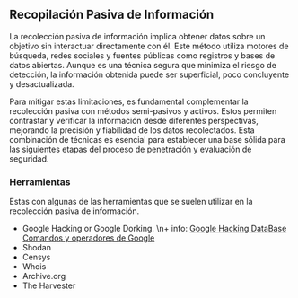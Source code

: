 ## Recopilación Pasiva de Información


La recolección pasiva de información implica obtener datos sobre un objetivo sin interactuar directamente con él. Este método utiliza motores de búsqueda, redes sociales y fuentes públicas como registros y bases de datos abiertas. Aunque es una técnica segura que minimiza el riesgo de detección, la información obtenida puede ser superficial, poco concluyente y desactualizada.

Para mitigar estas limitaciones, es fundamental complementar la recolección pasiva con métodos semi-pasivos y activos. Estos permiten contrastar y verificar la información desde diferentes perspectivas, mejorando la precisión y fiabilidad de los datos recolectados. Esta combinación de técnicas es esencial para establecer una base sólida para las siguientes etapas del proceso de penetración y evaluación de seguridad.

### Herramientas
Estas con algunas de las herramientas que se suelen utilizar en la recolección pasiva de información. 
  - Google Hacking or Google Dorking. \n+ info: [Google Hacking DataBase](https://www.exploit-db.com/google-hacking-database)
    [Comandos y operadores de Google](comandos_google.md)
  - Shodan
  - Censys
  - Whois
  - Archive.org
  - The Harvester


